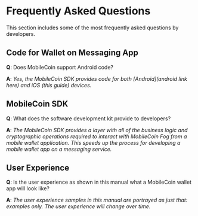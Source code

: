 # Frequently Asked Questions

This section includes some of the most frequently asked questions by developers.

## Code for Wallet on Messaging App

**Q**: Does MobileCoin support Android code?

**A**: _Yes, the MobileCoin SDK provides code for both \[Android]\(android link here) and iOS (this guide) devices._

## MobileCoin SDK

**Q**: What does the software development kit provide to developers?

**A**: _The MobileCoin SDK provides a layer with all of the business logic and cryptographic operations required to interact with MobileCoin Fog from a mobile wallet application. This speeds up the process for developing a mobile wallet app on a messaging service._

## User Experience

**Q**: Is the user experience as shown in this manual what a MobileCoin wallet app will look like?

**A**: _The user experience samples in this manual are portrayed as just that: examples only. The user experience will change over time._
